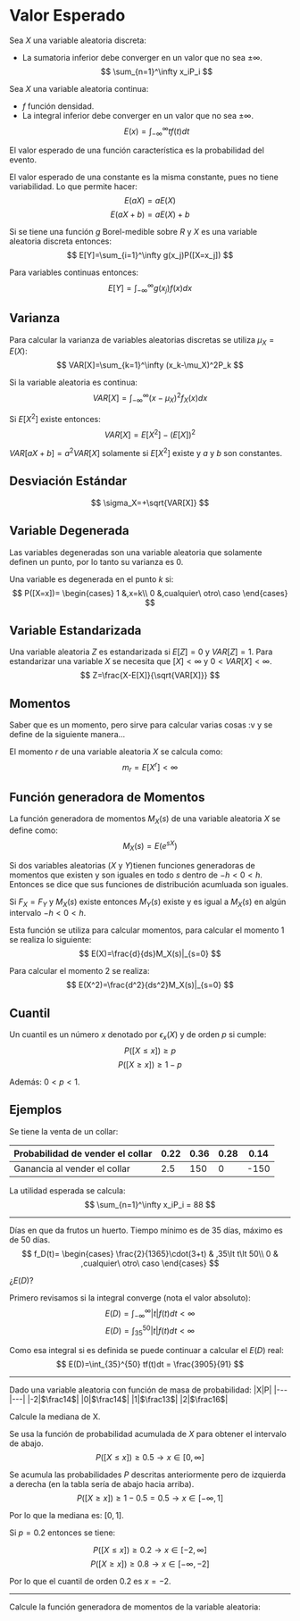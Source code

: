 # Valor Esperado

Sea $X$ una variable aleatoria discreta:
* La sumatoria inferior debe converger en un valor que no sea $\pm\infty$.
$$
\sum_{n=1}^\infty x_iP_i
$$

Sea $X$ una variable aleatoria continua:
* $f$ función densidad.
* La integral inferior debe converger en un valor que no sea $\pm\infty$.
$$
E(x)=\int_{-\infty}^\infty tf(t)dt
$$

El valor esperado de una función característica es la probabilidad del evento.

El valor esperado de una constante es la misma constante, pues no tiene variabilidad. Lo que permite hacer:
$$
E(aX)=aE(X)
$$
$$
E(aX+b)=aE(X)+b
$$

Si se tiene una función $g$ Borel-medible sobre $R$ y $X$ es una variable aleatoria discreta entonces:
$$
E[Y]=\sum_{i=1}^\infty g(x_j)P([X=x_j])
$$

Para variables continuas entonces:
$$
E[Y]=\int_{-\infty}^\infty g(x_j)f(x)dx
$$

## Varianza
Para calcular la varianza de variables aleatorias discretas se utiliza $\mu_X = E(X)$:
$$
VAR[X]=\sum_{k=1}^\infty (x_k-\mu_X)^2P_k
$$

Si la variable aleatoria es continua:
$$
VAR[X]=\int_{-\infty}^\infty (x-\mu_X)^2f_X(x)dx
$$

Si $E[X^2]$ existe entonces:
$$
VAR[X]=E[X^2]-(E[X])^2
$$

$VAR[aX+b]=a^2VAR[X]$ solamente si $E[X^2]$ existe y $a$ y $b$ son constantes.

## Desviación Estándar
$$
\sigma_X=+\sqrt{VAR[X]}
$$

## Variable Degenerada
Las variables degeneradas son una variable aleatoria que solamente definen un punto, por lo tanto su varianza es 0.

Una variable es degenerada en el punto $k$ si:
$$
P([X=x])=
\begin{cases}
1 &,x=k\\
0 &,cualquier\ otro\ caso
\end{cases}
$$

## Variable Estandarizada
Una variable aleatoria $Z$ es estandarizada si $E[Z]=0$ y $VAR[Z]=1$. Para estandarizar una variable $X$ se necesita que $[X] \lt\infty$ y $0<VAR[X]\lt\infty$.
$$
Z=\frac{X-E[X]}{\sqrt{VAR[X]}}
$$

## Momentos
Saber que es un momento, pero sirve para calcular varias cosas :v y se define de la siguiente manera...

El momento $r$ de una variable aleatoria $X$ se calcula como:
$$
m_r=E[X^r]\lt\infty
$$

## Función generadora de Momentos
La función generadora de momentos $M_X(s)$ de una variable aleatoria $X$ se define como:
$$
M_X(s)=E(e^{sX})
$$

Si dos variables aleatorias ($X$ y $Y$)tienen funciones generadoras de momentos que existen y son iguales en todo $s$ dentro de $-h\lt0\lt h$. Entonces se dice que sus funciones de distribución acumluada son iguales.

Si $F_X = F_Y$ y $M_X(s)$ existe entonces $M_Y(s)$ existe y es igual a $M_X(s)$ en algún intervalo $-h\lt0\lt h$.

Esta función se utiliza para calcular momentos, para calcular el momento 1 se realiza lo siguiente:
$$
E(X)=\frac{d}{ds}M_X(s)|_{s=0}
$$

Para calcular el momento 2 se realiza:
$$
E(X^2)=\frac{d^2}{ds^2}M_X(s)|_{s=0}
$$

## Cuantil
Un cuantil es un número $x$ denotado por $\epsilon_x(X)$ y de orden $p$ si cumple:
$$
P([X\le x])\ge p
$$
$$
P([X\ge x])\ge 1-p
$$

Además: $0\lt p\lt 1$.

## Ejemplos
Se tiene la venta de un collar:

|Probabilidad de vender el collar|0.22|0.36|0.28|0.14|
|---|---|---|---|---|
|Ganancia al vender el collar|2.5|150|0|-150|

La utilidad esperada se calcula:
$$
\sum_{n=1}^\infty x_iP_i = 88
$$

---
Días en que da frutos un huerto. Tiempo mínimo es de 35 días, máximo es de 50 días.
$$
f_D(t)=
\begin{cases}
\frac{2}{1365}\cdot(3+t) & ,35\lt t\lt 50\\
0 & ,cualquier\ otro\ caso
\end{cases}
$$

¿$E(D)$?

Primero revisamos si la integral converge (nota el valor absoluto):
$$
E(D)=\int_{-\infty}^\infty |t|f(t)dt \lt \infty
$$
$$
E(D)=\int_{35}^{50} |t|f(t)dt \lt \infty
$$

Como esa integral si es definida se puede continuar a calcular el $E(D)$ real:
$$
E(D)=\int_{35}^{50} tf(t)dt = \frac{3905}{91}
$$

---
Dado una variable aleatoria con función de masa de probabilidad:
|X|P|
|---|---|
|-2|$\frac14$|
|0|$\frac14$|
|1|$\frac13$|
|2|$\frac16$|

Calcule la mediana de X.

Se usa la función de probabilidad acumulada de $X$ para obtener el intervalo de abajo.
$$
P([X\le x])\ge 0.5 \rightarrow x\in[0,\infty]
$$

Se acumula las probabilidades $P$ descritas anteriormente pero de izquierda a derecha (en la tabla sería de abajo hacia arriba).
$$
P([X\ge x])\ge 1-0.5=0.5\rightarrow x\in[-\infty, 1]
$$

Por lo que la mediana es: $[0,1]$.

Si $p=0.2$ entonces se tiene:

$$
P([X\le x])\ge 0.2\rightarrow x\in[-2,\infty]
$$
$$
P([X\ge x])\ge 0.8\rightarrow x\in [-\infty, -2]
$$

Por lo que el cuantil de orden 0.2 es $x=-2$.

---

Calcule la función generadora de momentos de la variable aleatoria:

